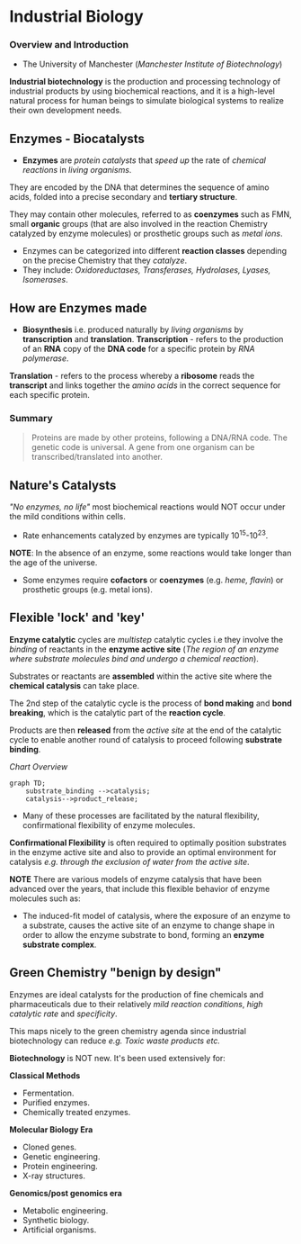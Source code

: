 
# Industrial Biology
### Overview and Introduction

* The University of Manchester (_Manchester Institute of Biotechnology_)

**Industrial biotechnology** is the production and processing technology of industrial products by using biochemical reactions, and it is a high-level natural process for human beings to simulate biological systems to realize their own development needs.

## Enzymes - Biocatalysts
* **Enzymes** are _protein catalysts_ that _speed up_ the rate of _chemical reactions_ in _living organisms_.

They are encoded by the DNA that determines the sequence of amino acids, folded into a precise secondary and **tertiary structure**.

They may contain other molecules, referred to as **coenzymes** such as FMN, small **organic** groups (that are also involved in the reaction Chemistry catalyzed by enzyme molecules) or prosthetic groups such as _metal ions_.

* Enzymes can be categorized into different **reaction classes** depending on the precise Chemistry that they *catalyze*.
* They include: *Oxidoreductases, Transferases, Hydrolases, Lyases, Isomerases*.

## How are Enzymes made
* **Biosynthesis** i.e. produced naturally by *living organisms* by **transcription** and **translation**.
**Transcription** - refers to the production of an **RNA** copy of the **DNA code** for a specific protein by *RNA polymerase*.

**Translation** - refers to the process whereby a **ribosome** reads the **transcript** and links together the *amino acids* in the correct sequence for each specific protein.

### Summary
> Proteins are made by other proteins, following a DNA/RNA code.
> The genetic code is universal.
> A gene from one organism can be transcribed/translated into another.

## Nature's Catalysts
*"No enzymes, no life"* most biochemical reactions would NOT occur under the mild conditions within cells.

* Rate enhancements catalyzed by enzymes are typically 10<sup>15</sup>-10<sup>23</sup>.

**NOTE**: In the absence of an enzyme, some reactions would take longer than the age of the universe.

* Some enzymes require **cofactors** or **coenzymes** (e.g. *heme, flavin*) or prosthetic groups (e.g. metal ions).

## Flexible 'lock' and 'key'
**Enzyme catalytic** cycles are *multistep* catalytic cycles i.e they involve the *binding* of reactants in the **enzyme active site** (*The region of an enzyme where substrate molecules bind and undergo a chemical reaction*).

Substrates or reactants are **assembled** within the active site where the **chemical catalysis** can take place.

The 2nd step of the catalytic cycle is the process of **bond making** and **bond breaking**, which is the catalytic part of the **reaction cycle**.

Products are then **released** from the *active site* at the end of the catalytic cycle to enable another round of catalysis to proceed following **substrate binding**.

*Chart Overview*
```mermaid
graph TD;
    substrate_binding -->catalysis;
    catalysis-->product_release;
```
* Many of these processes are facilitated by the natural flexibility, confirmational flexibility of enzyme molecules.

**Confirmational Flexibility** is often required to optimally position substrates in the enzyme 
active site and also to provide an optimal environment for catalysis *e.g. through the exclusion of water from the active site*.

**NOTE** There are various models of enzyme catalysis that have been advanced over the years, that include this flexible behavior of enzyme molecules such as:

* The induced-fit model of catalysis, where the exposure of an enzyme to a substrate, causes the active site of an enzyme to change shape in order to allow the enzyme substrate to bond, forming an **enzyme substrate complex**.

## Green Chemistry "benign by design"
Enzymes are ideal catalysts for the production of fine chemicals and pharmaceuticals due to their relatively *mild reaction conditions*, *high catalytic rate* and *specificity*.

This maps nicely to the green chemistry agenda since industrial biotechnology can reduce *e.g. Toxic waste products etc.*

**Biotechnology** is NOT new. It's been used extensively for:

 **Classical Methods**
- Fermentation.
- Purified enzymes.
- Chemically treated enzymes.

**Molecular Biology Era**
- Cloned genes.
- Genetic engineering.
- Protein engineering.
- X-ray structures.

**Genomics/post genomics era**
- Metabolic engineering.
- Synthetic biology.
- Artificial organisms.
